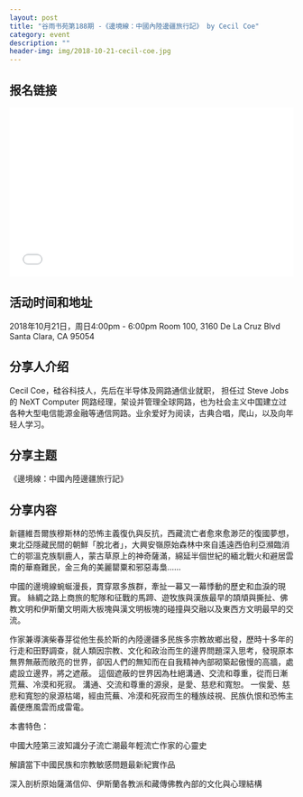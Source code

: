 ```yaml
---
layout: post
title: "谷雨书苑第188期 -《邊境線：中國內陸邊疆旅行記》 by Cecil Coe"
category: event
description: ""
header-img: img/2018-10-21-cecil-coe.jpg
---
```


## 报名链接
<div style="width:100%; text-align:left;" ><iframe src="//eventbrite.com/tickets-external?eid=51402214407&ref=etckt" frameborder="0" height="300" width="100%" vspace="0" hspace="0" marginheight="5" marginwidth="5" scrolling="auto" allowtransparency="true"></iframe></div>

## 活动时间和地址
2018年10月21日，周日4:00pm - 6:00pm
Room 100, 3160 De La Cruz Blvd Santa Clara, CA 95054

## 分享人介绍
Cecil Coe，硅谷科技人，先后在半导体及网路通信业就职， 担任过 Steve Jobs 的 NeXT Computer 网路经理，架设并管理全球网路，也为社会主义中国建立过各种大型电信能源金融等通信网路。业余爱好为阅读，古典合唱，爬山，以及向年轻人学习。

## 分享主题
《邊境線：中國內陸邊疆旅行記》


## 分享内容 
新疆維吾爾族穆斯林的恐怖主義復仇與反抗，西藏流亡者愈來愈渺茫的復國夢想，東北亞隱藏民間的朝鮮「脫北者｣，大興安嶺原始森林中來自遙遠西伯利亞瀕臨消亡的鄂溫克族馴鹿人，蒙古草原上的神奇薩滿，綿延半個世紀的緬北戰火和避居雲南的華裔難民，金三角的美麗罌粟和邪惡毒梟……

中國的邊境線蜿蜒漫長，貫穿眾多族群，牽扯一幕又一幕悸動的歷史和血淚的現實。
絲綢之路上商旅的駝隊和征戰的馬蹄、遊牧族與漢族最早的頡頏與撕扯、佛教文明和伊斯蘭文明兩大板塊與漢文明板塊的碰撞與交融以及東西方文明最早的交流。

作家兼導演柴春芽從他生長於斯的內陸邊疆多民族多宗教故鄉出發，歷時十多年的行走和田野調查，就人類因宗教、文化和政治而生的邊界問題深入思考，發現原本無界無蔽而敞亮的世界，卻因人們的無知而在自我精神內部砌築起傲慢的高牆，處處設立邊界，將之遮蔽。
這個遮蔽的世界因為杜絕溝通、交流和尊重，從而日漸荒蕪、冷漠和死寂。
溝通、交流和尊重的源泉，是愛、慈悲和寬恕。
一俟愛、慈悲和寬恕的泉源枯竭，經由荒蕪、冷漠和死寂而生的種族歧視、民族仇恨和恐怖主義便應風雲而成雷電。

 

本書特色：

中國大陸第三波知識分子流亡潮最年輕流亡作家的心靈史

解讀當下中國民族和宗教敏感問題最新紀實作品

深入剖析原始薩滿信仰、伊斯蘭各教派和藏傳佛教內部的文化與心理結構
